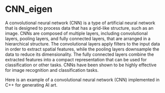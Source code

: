 # CNN_eigen

A convolutional neural network (CNN) is a type of artificial neural network that is designed to process data that has a grid-like structure, such as an image. CNNs are composed of multiple layers, including convolutional layers, pooling layers, and fully connected layers, that are arranged in a hierarchical structure. The convolutional layers apply filters to the input data in order to extract spatial features, while the pooling layers downsample the data to reduce its dimensionality. The fully connected layers combine the extracted features into a compact representation that can be used for classification or other tasks. CNNs have been shown to be highly effective for image recognition and classification tasks.

Here is an example of a convolutional neural network (CNN) implemented in C++ for generating AI art.



